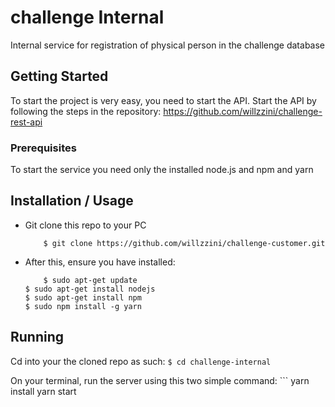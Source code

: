 # challenge Internal

Internal service for registration of physical person in the challenge database

## Getting Started

To start the project is very easy, you need to start the API. Start the API by following the steps in the repository: https://github.com/willzzini/challenge-rest-api

### Prerequisites

To start the service you need only the installed node.js and npm and yarn


## Installation / Usage
* Git clone this repo to your PC
    ```
        $ git clone https://github.com/willzzini/challenge-customer.git
* After this, ensure you have installed:
    ```
        $ sudo apt-get update
	$ sudo apt-get install nodejs
	$ sudo apt-get install npm
	$ sudo npm install -g yarn
    ```

## Running

Cd into your the cloned repo as such:
        ```
        $ cd challenge-internal
        ```

On your terminal, run the server using this two simple command:
    ```
	yarn install
	yarn start


